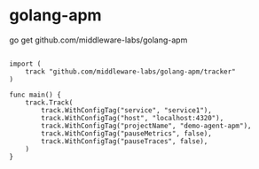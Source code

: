 # golang-apm

go get github.com/middleware-labs/golang-apm


```golang

import (
	track "github.com/middleware-labs/golang-apm/tracker"
)

func main() {
	track.Track(
		track.WithConfigTag("service", "service1"),
		track.WithConfigTag("host", "localhost:4320"),
		track.WithConfigTag("projectName", "demo-agent-apm"),
		track.WithConfigTag("pauseMetrics", false),
		track.WithConfigTag("pauseTraces", false),
	)
}
